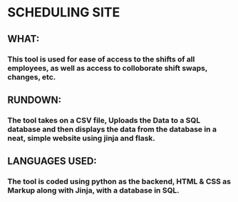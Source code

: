 # SCHEDULING SITE
## WHAT:
### This tool is used for ease of access to the shifts of all employees, as well as access to colloborate shift swaps, changes, etc.
## RUNDOWN:
### The tool takes on a CSV file, Uploads the Data to a SQL database and then displays the data from the database in a neat, simple website using jinja and flask.
## LANGUAGES USED:
### The tool is coded using python as the backend, HTML & CSS as Markup along with Jinja, with a database in SQL.
